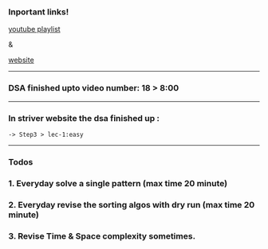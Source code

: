 ### Inportant links!

[youtube playlist](https://www.youtube.com/playlist?list=PLgUwDviBIf0oF6QL8m22w1hIDC1vJ_BHz)

&

[website](https://takeuforward.org/strivers-a2z-dsa-course/strivers-a2z-dsa-course-sheet-2)

---

### DSA finished upto video number: 18 > 8:00

---

### In striver website the dsa finished up :
    -> Step3 > lec-1:easy

---

### Todos

### 1. Everyday solve a single pattern (max time 20 minute)
### 2. Everyday revise the sorting algos with dry run (max time 20 minute)
### 3. Revise Time & Space complexity sometimes.